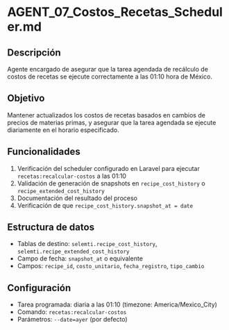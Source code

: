 # AGENT_07_Costos_Recetas_Scheduler.md

## Descripción
Agente encargado de asegurar que la tarea agendada de recálculo de costos de recetas se ejecute correctamente a las 01:10 hora de México.

## Objetivo
Mantener actualizados los costos de recetas basados en cambios de precios de materias primas, y asegurar que la tarea agendada se ejecute diariamente en el horario especificado.

## Funcionalidades
1. Verificación del scheduler configurado en Laravel para ejecutar `recetas:recalcular-costos` a las 01:10
2. Validación de generación de snapshots en `recipe_cost_history` o `recipe_extended_cost_history`
3. Documentación del resultado del proceso
4. Verificación de que `recipe_cost_history.snapshot_at = date`

## Estructura de datos
- Tablas de destino: `selemti.recipe_cost_history`, `selemti.recipe_extended_cost_history`
- Campo de fecha: `snapshot_at` o equivalente
- Campos: `recipe_id`, `costo_unitario`, `fecha_registro`, `tipo_cambio`

## Configuración
- Tarea programada: diaria a las 01:10 (timezone: America/Mexico_City)
- Comando: `recetas:recalcular-costos`
- Parámetros: `--date=ayer` (por defecto)